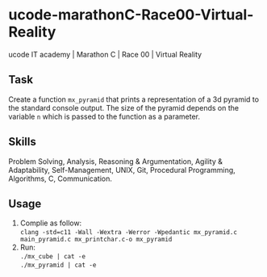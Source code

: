 # ucode-marathonC-Race00-Virtual-Reality
ucode IT academy | Marathon C | Race 00 | Virtual Reality

## Task
Create a function `mx_pyramid` that prints a representation of a 3d pyramid to the standard console output. The size of the pyramid depends on the variable `n` which is passed to the function as a parameter.

## Skills
Problem Solving, Analysis, Reasoning & Argumentation, Agility & Adaptability, Self-Management, UNIX, Git, Procedural Programming, Algorithms, C, Communication.

## Usage
1. Complie as follow:\
`clang -std=c11 -Wall -Wextra -Werror -Wpedantic mx_pyramid.c main_pyramid.c mx_printchar.c-o mx_pyramid`
2. Run:\
`./mx_cube | cat -e`\
`./mx_pyramid | cat -e`
